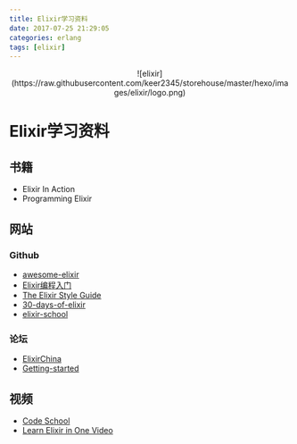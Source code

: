 ```yaml
---
title: Elixir学习资料
date: 2017-07-25 21:29:05
categories: erlang
tags: [elixir]
---
```


<div align=center>
![elixir](https://raw.githubusercontent.com/keer2345/storehouse/master/hexo/images/elixir/logo.png)
</div>

# Elixir学习资料
## 书籍
* Elixir In Action
* Programming Elixir

<!-- more -->

## 网站
### Github
* [awesome-elixir](https://github.com/h4cc/awesome-elixir)
* [Elixir编程入门](https://github.com/straightdave/programming_elixir)
* [The Elixir Style Guide](https://github.com/christopheradams/elixir_style_guide)
* [30-days-of-elixir](https://github.com/seven1m/30-days-of-elixir)
* [elixir-school](https://github.com/doomspork/elixir-school)
### 论坛
* [ElixirChina](http://www.elixir-cn.com)
* [Getting-started](https://elixir-lang.org/getting-started/introduction.html)

## 视频
* [Code School](https://www.codeschool.com/courses/try-elixir)
* [Learn Elixir in One Video](https://elixirforum.com/t/learn-elixir-in-one-video/4689)
